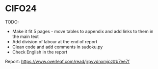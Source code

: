 # CIFO24

TODO:
- Make it fit 5 pages - move tables to appendix and add links to them in the main text
- Add division of labour at the end of report
- Clean code and add comments in sudoku.py
- Check English in the report

Report: https://www.overleaf.com/read/jrpvvdnxmjpz#b7ee7f